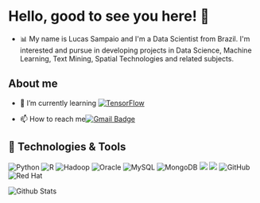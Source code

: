 # Hello, good to see you here!  👋
- 📊 My name is Lucas Sampaio and I'm a Data Scientist from Brazil. I'm interested and pursue in developing projects in Data Science, Machine Learning, Text Mining, Spatial Technologies and related subjects.

## About me

- 🌱 I’m currently learning [![TensorFlow](https://img.shields.io/badge/TensorFlow-%23FF6F00.svg?style=for-the-badge&logo=TensorFlow&logoColor=white)](https://www.tensorflow.org/)

<!---- 📝 I regulary write articles on [![Blog](https://img.shields.io/badge/-reishin.me-FF4088?style=for-the-badge&logo=Hugo&logoColor=ffffff)](https://reishin.me)--->

- 📫 How to reach me[![Gmail Badge](https://img.shields.io/badge/-gmail-c14438?style=for-the-badge&logo=Gmail&logoColor=ffffff)](mailto:lucsampaioime@gmail.com)

## 🔧 Technologies & Tools
![Python](https://img.shields.io/badge/-Python-black?style=flat-square&logo=Python)
![R](https://img.shields.io/badge/-R-blue?style=flat-square&logo=R)
![Hadoop](https://img.shields.io/badge/-Hadoop-yellow?style=flat-square&logo=Hadoop)
![Oracle](https://img.shields.io/badge/-Oracle-red?style=flat-square&logo=Oracle)
![MySQL](https://img.shields.io/badge/-MySQL-black?style=flat-square&logo=mysql)
![MongoDB](https://img.shields.io/badge/-MongoDB-black?style=flat-square&logo=mongodb)
![](https://img.shields.io/badge/Editor-VS_Code-informational?style=flat&logo=visual-studio-code&logoColor=white&color=6aa6f8)
![](https://img.shields.io/badge/Editor-Jupyter-informational?style=flat&logo=jupyter&logoColor=white&color=6aa6f8)
![GitHub](https://img.shields.io/badge/-GitHub-181717?style=flat-square&logo=github)
![Red Hat](https://img.shields.io/badge/Red%20Hat-EE0000?style=flat&logo=redhat&logoColor=white)

<!---- ![](https://img.shields.io/badge/<WORD_ON_LEFT>-<WORD_ON_RIGHT>-informational?style=flat&logo=data:image/svg%2bxml;base64,<BASE64_DATA>)--->

![Github Stats](https://github-readme-stats.vercel.app/api?username=lucsampaioime&count_private=true&show_icons=true&include_all_commits=true)
<!---![Top Langs](https://github-readme-stats.vercel.app/api/top-langs/?username=lucsampaioime&hide=TeX&layout=compact)--->


<!---**🐱 My GitHub Data** 

> 🏆 2 Contributions in the Year 2022
 > 
> 📦 49.0 kB Used in GitHub's Storage 
 > 
> 🚫 Not Opted to Hire
 > 
> 📜 49 Public Repositories 
 > 
> 🔑 2 Private Repositories  
--->

<!---
lucsampaioime/lucsampaioime is a ✨ special ✨ repository because its `README.md` (this file) appears on your GitHub profile.
You can click the Preview link to take a look at your changes.
--->
